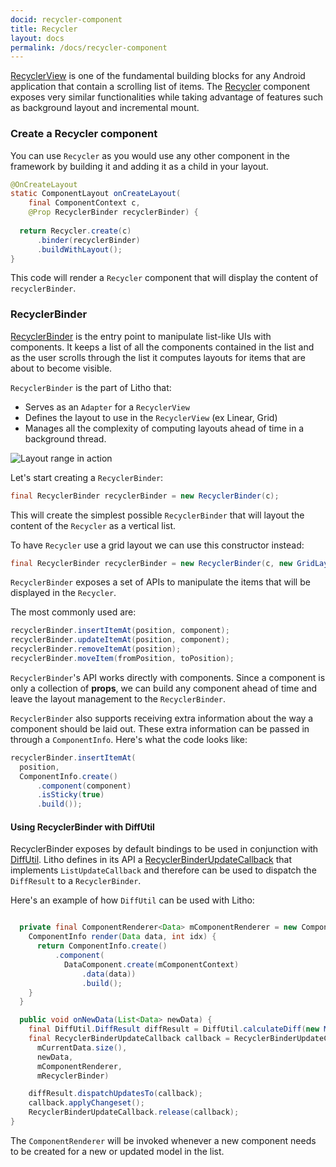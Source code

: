 ```yaml
---
docid: recycler-component
title: Recycler
layout: docs
permalink: /docs/recycler-component
---
```


[RecyclerView](https://developer.android.com/reference/android/support/v7/widget/RecyclerView.html) is one of the fundamental building blocks for any Android application that contain a scrolling list of items. The
[Recycler](/javadoc/com/facebook/litho/widget/Recycler) component exposes very similar functionalities while taking advantage of features such as background layout and incremental mount.

### Create a Recycler component

You can use `Recycler` as you would use any other component in the framework by building it and adding it as a child in your layout.

``` java
@OnCreateLayout
static ComponentLayout onCreateLayout(
    final ComponentContext c,
    @Prop RecyclerBinder recyclerBinder) {
    
  return Recycler.create(c)
      .binder(recyclerBinder)
      .buildWithLayout();
}
```
This code will render a `Recycler` component that will display the content of `recyclerBinder`.

### RecyclerBinder
[RecyclerBinder](/javadoc/com/facebook/litho/widget/RecyclerBinder) is the entry point to manipulate list-like UIs with components.
It keeps a list of all the components contained in the list and as the user scrolls through the list it computes layouts for items that are about to become visible.

`RecyclerBinder` is the part of Litho that:

 - Serves as an `Adapter` for a `RecyclerView`
 - Defines the layout to use in the `RecyclerView` (ex Linear, Grid)
 - Manages all the complexity of computing layouts ahead of time in a background thread.

![Layout range in action](/static/images/range_small.gif "Layout range in action")

Let's start creating a `RecyclerBinder`:

``` java
final RecyclerBinder recyclerBinder = new RecyclerBinder(c);
```
This will create the simplest possible `RecyclerBinder` that will layout the content of the `Recycler` as a vertical list.

To have `Recycler` use a grid layout we can use this constructor instead:

``` java
final RecyclerBinder recyclerBinder = new RecyclerBinder(c, new GridLayoutInfo(c, spanCount);
```

`RecyclerBinder` exposes a set of APIs to manipulate the items that will be displayed in the `Recycler`.

The most commonly used are:

``` java
recyclerBinder.insertItemAt(position, component);
recyclerBinder.updateItemAt(position, component);
recyclerBinder.removeItemAt(position);
recyclerBinder.moveItem(fromPosition, toPosition);
```

`RecyclerBinder`'s API works directly with components. Since a component is only a collection of **props**, we can build any component ahead of time and leave the layout management to the `RecyclerBinder`.

`RecyclerBinder` also supports receiving extra information about the way a component should be laid out. These extra information can be passed in through a `ComponentInfo`. Here's what the code looks like:

``` java
recyclerBinder.insertItemAt(
  position,
  ComponentInfo.create()
      .component(component)
      .isSticky(true)
      .build());
```

#### Using RecyclerBinder with DiffUtil

RecyclerBinder exposes by default bindings to be used in conjunction with [DiffUtil](https://developer.android.com/reference/android/support/v7/util/DiffUtil.html).
Litho defines in its API a [RecyclerBinderUpdateCallback](/javadoc/com/facebook/litho/widget/RecyclerBinderUpdateCallback.html) that implements `ListUpdateCallback` and therefore can be used to dispatch the `DiffResult` to a `RecyclerBinder`.

Here's an example of how `DiffUtil` can be used with Litho:

``` java

  private final ComponentRenderer<Data> mComponentRenderer = new ComponentRenderer<> {
    ComponentInfo render(Data data, int idx) {
      return ComponentInfo.create()
          .component(
          	DataComponent.create(mComponentContext)
          	    .data(data))
          	    .build();
    }
  }

  public void onNewData(List<Data> newData) {
    final DiffUtil.DiffResult diffResult = DiffUtil.calculateDiff(new MyDataDiffCallback(mCurrentData, newData));
    final RecyclerBinderUpdateCallback callback = RecyclerBinderUpdateCallback.acquire(
      mCurrentData.size(),
      newData,
      mComponentRenderer,
      mRecyclerBinder)

    diffResult.dispatchUpdatesTo(callback);
    callback.applyChangeset();
    RecyclerBinderUpdateCallback.release(callback);
}
```

The `ComponentRenderer` will be invoked whenever a new component needs to be created for a new or updated model in the list.
